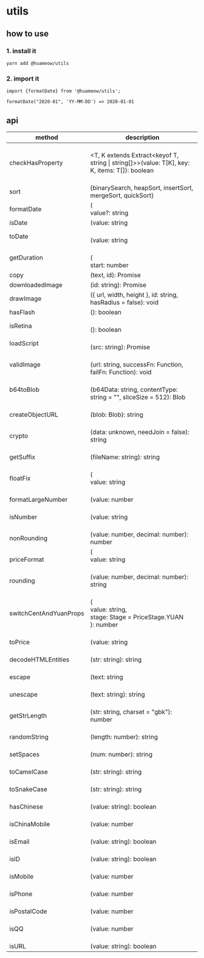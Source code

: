# utils
## how to use
### 1. install it
```
yarn add @huameow/utils
```

### 2. import it
```
import {formatDate} from '@huameow/utils';

formatDate("2020-01", 'YY-MM-DD') => 2020-01-01
```
## api

| method | description  |
| --- | --- |
| <br />checkHasProperty<br /> | <br /><T, K extends Extract<keyof T, string \| string[]>>(value: T[K], key: K, items: T[]): boolean<br /> |
| <br />sort<br /> | <br />{binarySearch, heapSort, insertSort, mergeSort, quickSort}<br /> |
| formatDate |  (<br />  value?: string | number | Date,<br />  formatStr = "YY-MM-DD hh:mm:ss"<br />): string |
| isDate | (value: string | number | Date): boolean |
| toDate | <br />(value: string | number | Date): number<br /> |
| getDuration | <br />(<br />  start: number | string | Date,<br />  end: number | string | Date = new Date(),<br />  formatStr = "hh:mm:ss"<br />): string<br /> |
| copy | (text, id): Promise<unknown> |
| downloadedImage | (id: string): Promise<unknown> |
| drawImage | ({ url, width, height }, id: string, hasRadius = false): void |
| hasFlash | (): boolean |
| isRetina | <br />(): boolean<br /> |
| loadScript | <br />(src: string): Promise<unknown><br /> |
| validImage | <br />(url: string, successFn: Function, failFn: Function): void<br /> |
| b64toBlob | <br />(b64Data: string, contentType: string = "", sliceSize = 512): Blob<br /> |
| <br />createObjectURL<br /> | <br />(blob: Blob): string<br /> |
| <br />crypto<br /> | <br />(data: unknown, needJoin = false): string<br /> |
| <br />getSuffix<br /> | <br />(fileName: string): string<br /> |
| <br />floatFix<br /> | <br />(<br />  value: string | number,<br />  decimal: number = 2,<br />  isRounding: boolean = true<br />): string<br /> |
| <br />formatLargeNumber<br /> | <br />(value: number | string): string<br /> |
| <br />isNumber<br /> | <br />(value: string | number | unknown): boolean<br /> |
| <br />nonRounding<br /> | <br /> (value: number, decimal: number): number<br /> |
| <br />priceFormat<br /> | (<br />  value: string | number,<br />  local = Languages.ZH<br />): string |
| <br />rounding<br /> | <br />(value: number, decimal: number): string<br /> |
| <br />switchCentAndYuanProps<br /> | <br />(<br />  value: string,<br />  stage: Stage = PriceStage.YUAN<br />): number<br /> |
| <br />toPrice<br /> | <br />(value: string | number): number<br /> |
| <br />decodeHTMLEntities<br /> | <br />(str: string): string<br /> |
| <br />escape<br /> | <br />(text: string | number): string<br /> |
| <br />unescape<br /> | <br /> (text: string): string<br /> |
| <br />getStrLength<br /> | <br />(str: string, charset = "gbk"): number<br /> |
| <br />randomString<br /> | <br />(length: number): string<br /> |
| <br />setSpaces<br /> | <br />(num: number): string<br /> |
| <br />toCamelCase<br /> | <br />(str: string): string<br /> |
| <br />toSnakeCase<br /> | <br /> (str: string): string<br /> |
| <br />hasChinese<br /> | <br />(value: string): boolean<br /> |
| <br />isChinaMobile<br /> | <br />(value: number | string): boolean<br /> |
| <br />isEmail<br /> | <br />(value: string): boolean<br /> |
| <br />isID<br /> | <br />(value: string): boolean<br /> |
| <br />isMobile<br /> | <br />(value: number | string): boolean<br /> |
| <br />isPhone<br /> | <br />(value: number | string): boolean<br /> |
| <br />isPostalCode<br /> | <br />(value: number | string): boolean<br /> |
| <br />isQQ<br /> | <br />(value: number | string): boolean<br /> |
| <br />isURL<br /> | <br />(value: string): boolean<br /> |
